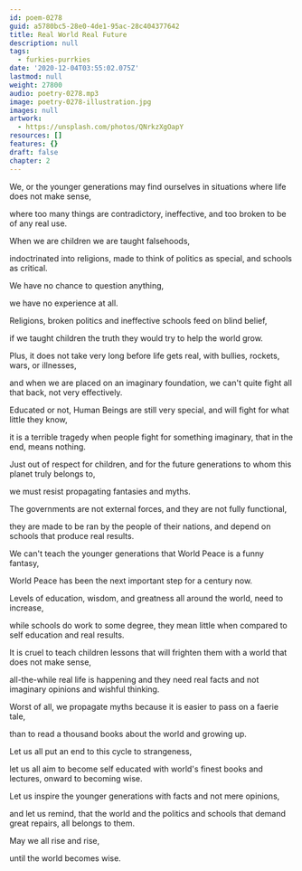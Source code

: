 ```yaml
---
id: poem-0278
guid: a5780bc5-28e0-4de1-95ac-28c404377642
title: Real World Real Future
description: null
tags:
  - furkies-purrkies
date: '2020-12-04T03:55:02.075Z'
lastmod: null
weight: 27800
audio: poetry-0278.mp3
image: poetry-0278-illustration.jpg
images: null
artwork:
  - https://unsplash.com/photos/QNrkzXgOapY
resources: []
features: {}
draft: false
chapter: 2
---
```


We, or the younger generations may find ourselves in situations where life does not make sense,

where too many things are contradictory, ineffective, and too broken to be of any real use.

When we are children we are taught falsehoods,

indoctrinated into religions, made to think of politics as special, and schools as critical.

We have no chance to question anything,

we have no experience at all.

Religions, broken politics and ineffective schools feed on blind belief,

if we taught children the truth they would try to help the world grow.

Plus, it does not take very long before life gets real, with bullies, rockets, wars, or illnesses,

and when we are placed on an imaginary foundation, we can't quite fight all that back, not very effectively.

Educated or not, Human Beings are still very special, and will fight for what little they know,

it is a terrible tragedy when people fight for something imaginary, that in the end, means nothing.

Just out of respect for children, and for the future generations to whom this planet truly belongs to,

we must resist propagating fantasies and myths.

The governments are not external forces, and they are not fully functional,

they are made to be ran by the people of their nations, and depend on schools that produce real results.

We can't teach the younger generations that World Peace is a funny fantasy,

World Peace has been the next important step for a century now.

Levels of education, wisdom, and greatness all around the world, need to increase,

while schools do work to some degree, they mean little when compared to self education and real results.

It is cruel to teach children lessons that will frighten them with a world that does not make sense,

all-the-while real life is happening and they need real facts and not imaginary opinions and wishful thinking.

Worst of all, we propagate myths because it is easier to pass on a faerie tale,

than to read a thousand books about the world and growing up.

Let us all put an end to this cycle to strangeness,

let us all aim to become self educated with world's finest books and lectures, onward to becoming wise.

Let us inspire the younger generations with facts and not mere opinions,

and let us remind, that the world and the politics and schools that demand great repairs, all belongs to them.

May we all rise and rise,

until the world becomes wise.
